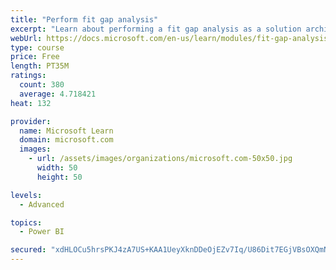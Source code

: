 ```yaml
---
title: "Perform fit gap analysis"
excerpt: "Learn about performing a fit gap analysis as a solution architect for Dynamics 365 and Microsoft Power Platform."
webUrl: https://docs.microsoft.com/en-us/learn/modules/fit-gap-analysis/
type: course
price: Free
length: PT35M
ratings:
  count: 380
  average: 4.718421
heat: 132

provider:
  name: Microsoft Learn
  domain: microsoft.com
  images:
    - url: /assets/images/organizations/microsoft.com-50x50.jpg
      width: 50
      height: 50

levels:
  - Advanced

topics:
  - Power BI

secured: "xdHLOCu5hrsPKJ4zA7US+KAA1UeyXknDDeOjEZv7Iq/U86Dit7EGjVBsOXQmNU72ZXiV7wzp+2EuOj8TSuoiGrmZt+PqmXk3oVHsbPsqsMAkf15lXK7e3q9LjCffsSq9fEY8iV5EygL1bt2dyJu+vduihDcZFkNpHenWVqwZibFtxQxw3E6khz42qg8emagkqYjPOQ0iptxyHUBfilWYLMkHxzNKAfNnmKD8JOGBEOUKocbTL6Yk1qASrXZz8TlFbNx/13MOTwkZojoeBOLQX8elS0aa9cdrvEUnmeDtXHreCt88oS5pRyxDL7cL3ZblqTrkfySyl3dAOd6f4xVLt6WEKU7xjd2GCvi9qumqIkKFV71U/7dEODnbtSjhY3a9aai2KxSiyddJkKiTMCaZl+MgSo7gwwcIs+kZ61h3t3g=;7t7Z/T+fD/nWVmDfLnunFw=="
---
```


